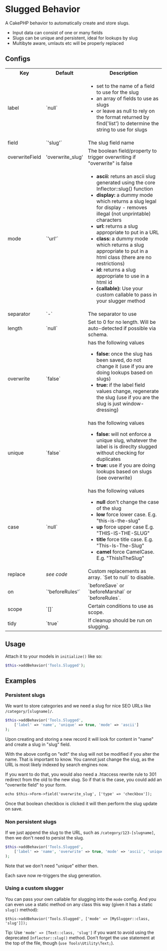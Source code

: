 # Slugged Behavior

A CakePHP behavior to automatically create and store slugs.
- Input data can consist of one or many fields
- Slugs can be unique and persistent, ideal for lookups by slug
- Multibyte aware, umlauts etc will be properly replaced

## Configs
<table>
    <tbody>
        <tr>
            <th>Key</th>
            <th>Default</th>
            <th>Description</th>
        </tr>
        <tr>
            <td>label</td>
            <td>`null`</td>
            <td>
                <ul>
                    <li> set to the name of a field to use for the slug </li>
                    <li> an array of fields to use as slugs </li>
                    <li> or leave as null to rely on the format returned by find('list') to determine the string to use for slugs </li>
                </ul>
            </td>
        </tr>
        <tr>
            <td>    field   </td>
            <td>  `'slug'`  </td>
            <td>    The slug field name     </td>
        </tr>
        <tr>
            <td>    overwriteField  </td>
            <td>  'overwrite_slug'      </td>
            <td>    The boolean field/property to trigger overwriting if "overwrite" is false     </td>
        </tr>
        <tr>
            <td>    mode    </td>
            <td> `'url'`   </td>
            <td>
                <ul>
                    <li> <b>ascii: </b> retuns an ascii slug generated using the core Inflector::slug() function </li>
                    <li> <b>display: </b> a dummy mode which returns a slug legal for display - removes illegal (not unprintable) characters </li>
                    <li> <b>url: </b> returns a slug appropriate to put in a URL </li>
                    <li> <b>class: </b> a dummy mode which returns a slug appropriate to put in a html class (there are no restrictions) </li>
                    <li> <b>id: </b> returns a slug appropriate to use in a html id </li>
                    <li> <b>{callable}: </b> Use your custom callable to pass in your slugger method </li>
                </ul>
            </td>
        </tr>
        <tr>
            <td>    separator  </td>
            <td> `-`   </td>
            <td>    The separator to use     </td>
        </tr>
        <tr>
            <td>    length  </td>
            <td> `null`   </td>
            <td>    Set to 0 for no length. Will be auto-detected if possible via schema.     </td>
        </tr>
        <tr>
            <td>    overwrite    </td>
            <td> `false`   </td>
            <td>
                has the following values
                <ul>
                    <li> <b>false: </b> once the slug has been saved, do not change it (use if you are doing lookups based on slugs) </li>
                    <li> <b>true: </b> if the label field values change, regenerate the slug (use if you are the slug is just window-dressing) </li>
                </ul>
            </td>
        </tr>
        <tr>
            <td>    unique    </td>
            <td> `false`   </td>
            <td>
                has the following values
                <ul>
                    <li> <b>false: </b> will not enforce a unique slug, whatever the label is is direclty slugged without checking for duplicates </li>
                    <li> <b>true: </b> use if you are doing lookups based on slugs (see overwrite) </li>
                </ul>
            </td>
        </tr>
        <tr>
            <td>    case    </td>
            <td> `null`   </td>
            <td>
                has the following values
                <ul>
                    <li>    <b> null    </b>    don't change the case of the slug           </li>
                    <li>    <b> low     </b>    force lower case. E.g. "this-is-the-slug"   </li>
                    <li>    <b> up      </b>    force upper case E.g. "THIS-IS-THE-SLUG"    </li>
                    <li>    <b> title   </b>    force title case. E.g. "This-Is-The-Slug"   </li>
                    <li>    <b> camel   </b>    force CamelCase. E.g. "ThisIsTheSlug"       </li>
                </ul>
            </td>
        </tr>
        <tr>
            <td>    replace  </td>
            <td> <i>see code</i>   </td>
            <td>    Custom replacements as array. `Set to null` to disable.    </td>
        </tr>
        <tr>
            <td>    on  </td>
            <td> `'beforeRules'`   </td>
            <td>    `beforeSave` or `beforeMarshal` or `beforeRules`.     </td>
        </tr>
        <tr>
            <td>    scope  </td>
            <td> `[]`   </td>
            <td>    Certain conditions to use as scope.     </td>
        </tr>
        <tr>
            <td>    tidy  </td>
            <td> `true`   </td>
            <td>    If cleanup should be run on slugging.     </td>
        </tr>
    </tbody>
</table>

## Usage
Attach it to your models in `initialize()` like so:
```php
$this->addBehavior('Tools.Slugged');
```

## Examples

### Persistent slugs
We want to store categories and we need a slug for nice SEO URLs like `/category/[slugname]/`.

```php
$this->addBehavior('Tools.Slugged',
	['label' => 'name', 'unique' => true, 'mode' => 'ascii']
);
```

Upon creating and storing a new record it will look for content in "name" and create a slug in "slug" field.

With the above config on "edit" the slug will not be modified if you alter the name. That is important to know.
You cannot just change the slug, as the URL is most likely indexed by search engines now.

If you want to do that, you would also need a .htaccess rewrite rule to 301 redirect from the old to the new slug.
So if that is the case, you could add an "overwrite field" to your form.
```html
echo $this->Form->field('overwrite_slug', ['type' => 'checkbox']);
```
Once that boolean checkbox is clicked it will then perform the slug update on save.

### Non persistent slugs
If we just append the slug to the URL, such as `/category/123-[slugname]`, then we don't need to persist the slug.
```php
$this->addBehavior('Tools.Slugged',
	['label' => 'name', 'overwrite' => true, 'mode' => 'ascii', 'unique' => true]
);
```
Note that we don't need "unique" either then.

Each save now re-triggers the slug generation.

### Using a custom slugger
You can pass your own callable for slugging into the `mode` config.
And you can even use a static method on any class this way (given it has a static `slug()` method):
```
$this->addBehavior('Tools.Slugged', ['mode' => [MySlugger::class, 'slug']]);
```

Tip: Use `'mode' => [Text::class, 'slug']` if you want to avoid using the deprecated `Inflector::slug()` method.
Don't forget the use statement at the top of the file, though (`use Tools\Utility\Text;`).
